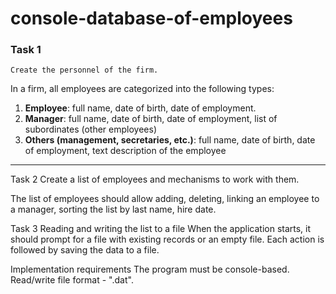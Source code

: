 # console-database-of-employees
### Task 1

    Create the personnel of the firm.

In a firm, all employees are categorized into the following types:
1)	__Employee__: full name, date of birth, date of employment.
2)  __Manager__: full name, date of birth, date of employment, list of subordinates (other employees)
3)	__Others (management, secretaries, etc.)__: full name, date of birth, date of employment, text description of the employee

---

Task 2
Create a list of employees and mechanisms to work with them.

The list of employees should allow adding, deleting, linking an employee to a manager, sorting the list by last name, hire date.

Task 3
Reading and writing the list to a file
When the application starts, it should prompt for a file with existing records or an empty file. Each action is followed by saving the data to a file.

Implementation requirements
  	The program must be console-based.
  	Read/write file format - ".dat".
